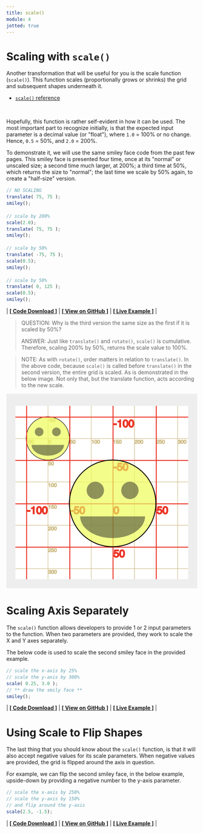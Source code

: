 ```yaml
---
title: scale()
module: 4
jotted: true
---
```


# Scaling with `scale()`

Another transformation that will be useful for you is the scale function (`scale()`). This function scales (proportionally grows or shrinks) the grid and subsequent shapes underneath it.

- [`scale()` reference](https://p5js.org/reference/#/p5/scale)

<br />


Hopefully, this function is rather self-evident in how it can be used. The most important part to recognize initially, is that the expected input parameter is a decimal value (or "float"), where `1.0` = 100% or no change. Hence, `0.5` = 50%, and `2.0` = 200%.

To demonstrate it, we will use the same smiley face code from the past few pages. This smiley face is presented four time, once at its "normal" or unscaled size; a second time much larger, at 200%; a third time at 50%, which returns the size to "normal"; the last time we scale by 50% again, to create a "half-size" version.


```js
// NO SCALING
translate( 75, 75 );
smiley();

// scale by 200%
scale(2.0);
translate( 75, 75 );
smiley();

// scale by 50%
translate( -75, 75 );
scale(0.5);
smiley();

// scale by 50%
translate( 0, 125 );
scale(0.5);
smiley();
```

<div class="displayed_jotted_example">
    <div id="jotted-demo-1" class=""></div>
</div>
<script>
    new Jotted(document.querySelector("#jotted-demo-1"), {
    files: [
        {
            type: "js",
            url:"https://raw.githubusercontent.com/Montana-Media-Arts/120_CreativeCoding/master/lecture_code/04/13_scaleSmiley_01/sketch.js"
        },
        {
            type: "html",
            url:"../../../p5_resources/index.html"
    }],
    // plugins: [ "codemirror", "console" ]
    plugins: [ "codemirror" ]
});
</script>

| [**[ Code Download ]**](https://github.com/Montana-Media-Arts/120_CreativeCoding/raw/master/lecture_code/04/13_scaleSmiley_01/13_scaleSmiley_01.zip) | [**[ View on GitHub ]**](https://github.com/Montana-Media-Arts/120_CreativeCoding/raw/master/lecture_code/04/13_scaleSmiley_01/) | [**[ Live Example ]**](https://montana-media-arts.github.io/120_CreativeCoding/lecture_code/04/13_scaleSmiley_01/) |



> QUESTION: Why is the third version the same size as the first if it is scaled by 50%?
>
> ANSWER: Just like `translate()` and `rotate()`, `scale()` is cumulative. Therefore, scaling 200% by 50%, returns the scale value to 100%.


> NOTE: As with `rotate()`, order matters in relation to `translate()`. In the above code, because `scale()` is called before `translate()` in the second version, the entire grid is scaled. As is demonstrated in the below image. Not only that, but the translate function, acts according to the new scale.

![scaling on the grid](../imgs/grid_scale.png "Demonstrating scaling on the grid")


# Scaling Axis Separately

The `scale()` function allows developers to provide 1 or 2 input parameters to the function. When two parameters are provided, they work to scale the X and Y axes separately.

The below code is used to scale the second smiley face in the provided example.

```js
// scale the x-axis by 25%
// scale the y-axis by 300%
scale( 0.25, 3.0 );
// ** draw the smily face **
smiley();
```

<div class="displayed_jotted_example">
    <div id="jotted-demo-2" class=""></div>
</div>
<script>
    new Jotted(document.querySelector("#jotted-demo-2"), {
    files: [
        {
            type: "js",
            url:"https://raw.githubusercontent.com/Montana-Media-Arts/120_CreativeCoding/master/lecture_code/04/13_scaleSmiley_02/sketch.js"
        },
        {
            type: "html",
            url:"../../../p5_resources/index.html"
    }],
    // plugins: [ "codemirror", "console" ]
    plugins: [ "codemirror" ]
});
</script>

| [**[ Code Download ]**](https://github.com/Montana-Media-Arts/120_CreativeCoding/raw/master/lecture_code/04/13_scaleSmiley_02/13_scaleSmiley_02.zip) | [**[ View on GitHub ]**](https://github.com/Montana-Media-Arts/120_CreativeCoding/raw/master/lecture_code/04/13_scaleSmiley_02/) | [**[ Live Example ]**](https://montana-media-arts.github.io/120_CreativeCoding/lecture_code/04/13_scaleSmiley_02/) |



# Using Scale to Flip Shapes

The last thing that you should know about the `scale()` function, is that it will also accept negative values for its scale parameters. When negative values are provided, the grid is flipped around the axis in question.

For example, we can flip the second smiley face, in the below example, upside-down by providing a negative number to the y-axis parameter.

```js
// scale the x-axis by 250%
// scale the y-axis by 150%
// and flip around the y-axis
scale(2.5, -1.5);
```

<div class="displayed_jotted_example">
    <div id="jotted-demo-3" class=""></div>
</div>
<script>
    new Jotted(document.querySelector("#jotted-demo-3"), {
    files: [
        {
            type: "js",
            url:"https://raw.githubusercontent.com/Montana-Media-Arts/120_CreativeCoding/master/lecture_code/04/13_scaleSmiley_03/sketch.js"
        },
        {
            type: "html",
            url:"../../../p5_resources/index.html"
    }],
    // plugins: [ "codemirror", "console" ]
    plugins: [ "codemirror" ]
});
</script>

| [**[ Code Download ]**](https://github.com/Montana-Media-Arts/120_CreativeCoding/raw/master/lecture_code/04/13_scaleSmiley_03/13_scaleSmiley_03.zip) | [**[ View on GitHub ]**](https://github.com/Montana-Media-Arts/120_CreativeCoding/raw/master/lecture_code/04/13_scaleSmiley_03/) | [**[ Live Example ]**](https://montana-media-arts.github.io/120_CreativeCoding/lecture_code/04/13_scaleSmiley_03/) |
